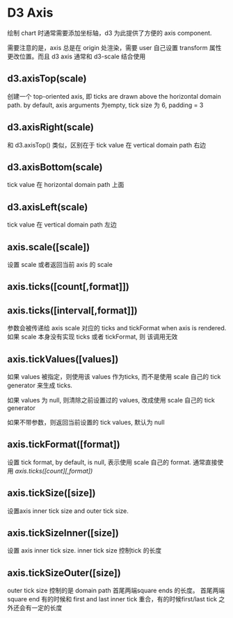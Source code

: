# D3 Axis
绘制 chart 时通常需要添加坐标轴，d3 为此提供了方便的 axis component.

需要注意的是，axis 总是在 origin 处渲染，需要 user 自己设置 transform 属性更改位置。而且 d3 axis 通常和 d3-scale 结合使用

## d3.axisTop(scale)
创建一个 top-oriented axis, 即 ticks are drawn above the horizontal domain path. by default, axis arguments 为empty, tick size 为 6, padding = 3

## d3.axisRight(scale)
和 d3.axisTop() 类似，区别在于 tick value 在 vertical domain path 右边
## d3.axisBottom(scale)
tick value 在 horizontal domain path 上面
## d3.axisLeft(scale)
tick value 在 vertical domain path 左边
## axis.scale([scale])
设置 scale 或者返回当前 axis 的 scale
## axis.ticks([count[,format]])
## axis.ticks([interval[,format]])
参数会被传递给 axis scale 对应的 ticks and  tickFormat when axis is rendered. 如果 scale 本身没有实现 ticks 或者 tickFormat, 则 该调用无效
## axis.tickValues([values])
如果 values 被指定，则使用该 values 作为ticks, 而不是使用 scale 自己的 tick generator 来生成 ticks.

如果 values 为 null, 则清除之前设置过的 values, 改成使用 scale 自己的 tick generator

如果不带参数，则返回当前设置的 tick values, 默认为 null
## axis.tickFormat([format])
设置 tick format, by default, is null, 表示使用 scale 自己的 format. 通常直接使用 *axis.ticks([count][,format])*
## axis.tickSize([size])
设置axis inner tick size and outer tick size.
## axis.tickSizeInner([size])
设置 axis inner tick size. inner tick size 控制tick 的长度
## axis.tickSizeOuter([size])
outer tick size 控制的是 domain path 首尾两端square ends 的长度。 首尾两端 square end 有的时候和 first and last inner tick 重合，有的时候first/last tick 之外还会有一定的长度